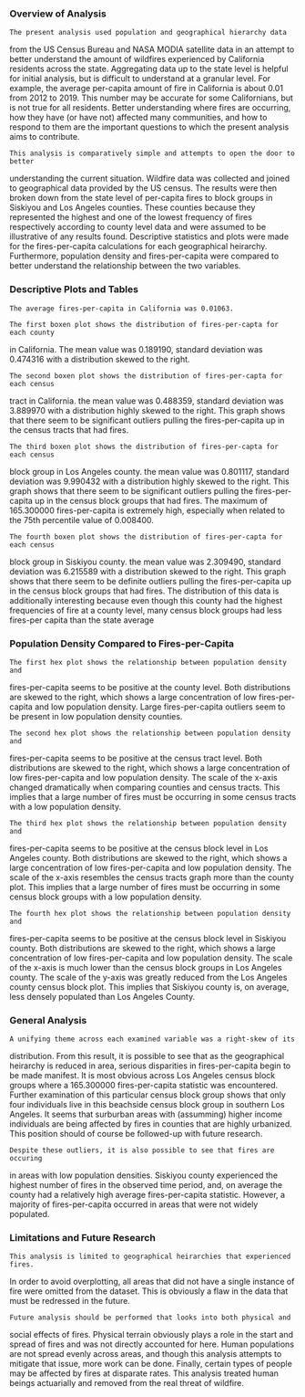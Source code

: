 
### Overview of Analysis

    The present analysis used population and geographical hierarchy data
from the US Census Bureau and NASA MODIA satellite data in an attempt to better
understand the amount of wildfires experienced by California residents across
the state. Aggregating data up to the state level is helpful for initial
analysis, but is difficult to understand at a granular level. For example,
the average per-capita amount of fire in California is about 0.01 from 2012 to
2019. This number may be accurate for some Californians, but is not true for
all residents. Better understanding where fires are occurring, how they have
(or have not) affected many communities, and how to respond to them are the
important questions to which the present analysis aims to contribute.

    This analysis is comparatively simple and attempts to open the door to better
understanding the current situation. Wildfire data was collected and joined to
geographical data provided by the US census. The results were then broken down
from the state level of per-capita fires to block groups in Siskiyou and Los
Angeles counties. These counties because they represented the highest and one
of the lowest frequency of fires respectively according to county level data
and were assumed to be illustrative of any results found. Descriptive statistics
and plots were made for the fires-per-capita calculations for each geographical
heirarchy. Furthermore, population density and fires-per-capita were compared
to better understand the relationship between the two variables.

### Descriptive Plots and Tables

    The average fires-per-capita in California was 0.01063.

    The first boxen plot shows the distribution of fires-per-capta for each county
in California. The mean value was 0.189190, standard deviation was 0.474316
with a distribution skewed to the right.

    The second boxen plot shows the distribution of fires-per-capta for each census
tract in California. the mean value was 0.488359, standard deviation was 3.889970
with a distribution highly skewed to the right. This graph shows that there
seem to be significant outliers pulling the fires-per-capita up in the census
tracts that had fires.

    The third boxen plot shows the distribution of fires-per-capta for each census
block group in Los Angeles county. the mean value was 0.801117, standard deviation was 9.990432
with a distribution highly skewed to the right. This graph shows that there
seem to be significant outliers pulling the fires-per-capita up in the census
block groups that had fires. The maximum of 165.300000 fires-per-capita is
extremely high, especially when related to the 75th percentile value of 0.008400.

    The fourth boxen plot shows the distribution of fires-per-capta for each census
block group in Siskiyou county. the mean value was 2.309490, standard deviation was 6.215589
with a distribution skewed to the right. This graph shows that there
seem to be definite outliers pulling the fires-per-capita up in the census
block groups that had fires. The distribution of this data is additionally
interesting because even though this county had the highest frequencies of fire
at a county level, many census block groups had less fires-per capita than the
state average

### Population Density Compared to Fires-per-Capita

    The first hex plot shows the relationship between population density and
fires-per-capita seems to be positive at the county level. Both distributions
are skewed to the right, which shows a large concentration of low
fires-per-capita and low population density. Large fires-per-capita outliers
seem to be present in low population density counties.

    The second hex plot shows the relationship between population density and
fires-per-capita seems to be positive at the census tract level. Both distributions
are skewed to the right, which shows a large concentration of low
fires-per-capita and low population density. The scale of the x-axis changed
dramatically when comparing counties and census tracts. This implies that a
large number of fires must be occurring in some census tracts with a low
population density.

    The third hex plot shows the relationship between population density and
fires-per-capita seems to be positive at the census block level in Los Angeles
county. Both distributions are skewed to the right, which shows a
large concentration of low fires-per-capita and low population density. The
scale of the x-axis resembles the census tracts graph more than the county
plot. This implies that a large number of fires must be occurring in some
census block groups with a low population density.

    The fourth hex plot shows the relationship between population density and
fires-per-capita seems to be positive at the census block level in Siskiyou
county. Both distributions are skewed to the right, which shows a
large concentration of low fires-per-capita and low population density. The
scale of the x-axis is much lower than the census block groups in Los Angeles
county. The scale of the y-axis was greatly reduced from the Los Angeles county
census block plot. This implies that Siskiyou county is, on average, less
densely populated than Los Angeles County.

### General Analysis

    A unifying theme across each examined variable was a right-skew of its
distribution. From this result, it is possible to see that as the geographical
heirarchy is reduced in area, serious disparities in fires-per-capita
begin to be made manifest. It is most obvious across Los Angeles census block
groups where a 165.300000 fires-per-capita statistic was encountered. Further
examination of this particular census block group shows that only four
individuals live in this beachside census block group in southern Los Angeles.
It seems that surburban areas with (assumming) higher income individuals are
being affected by fires in counties that are highly urbanized. This position
should of course be followed-up with future research.

    Despite these outliers, it is also possible to see that fires are occuring
in areas with low population densities. Siskiyou county experienced the highest
number of fires in the observed time period, and, on average the county had a
relatively high average fires-per-capita statistic. However, a majority of
fires-per-capita occurred in areas that were not widely populated.

### Limitations and Future Research
    This analysis is limited to geographical heirarchies that experienced fires.
In order to avoid overplotting, all areas that did not have a single instance
of fire were omitted from the dataset. This is obviously a flaw in the data
that must be redressed in the future.

    Future analysis should be performed that looks into both physical and
social effects of fires. Physical terrain obviously plays a role in the start
and spread of fires and was not directly accounted for here. Human populations
are not spread evenly across areas, and though this analysis attempts to
mitigate that issue, more work can be done. Finally, certain types of people
may be affected by fires at disparate rates. This analysis treated human
beings actuarially and removed from the real threat of wildfire.
